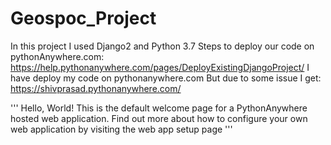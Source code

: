 # Geospoc_Project
In this project I used Django2 and Python 3.7
Steps to deploy our code on pythonAnywhere.com: https://help.pythonanywhere.com/pages/DeployExistingDjangoProject/ 
I have deploy my code on pythonanywhere.com But due to some issue I get: https://shivprasad.pythonanywhere.com/

'''
    Hello, World!
          This is the default welcome page for a PythonAnywhere hosted web application.
          Find out more about how to configure your own web application by visiting the web app setup page
'''

